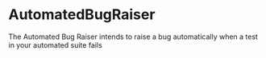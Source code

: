 # AutomatedBugRaiser
The Automated Bug Raiser intends to raise a bug automatically when a test in your automated suite fails
